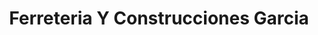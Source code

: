 ---
title: "Ferreteria Y Construcciones Garcia"
url: /san-cristobal/ferreteria-y-construcciones-garcia/
shop: hardware
---